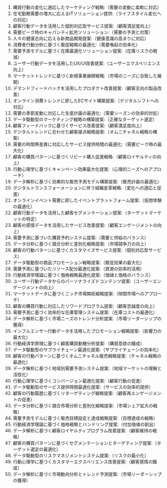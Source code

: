 1. 購買行動の変化に適応したマーケティング戦略:（需要の変動に柔軟に対応）
2. 在宅勤務需要の増大に応えるITソリューション提供:（ライフスタイル変化への対応）
3. 顧客行動データを活用した個別対応型サービス提案:（顧客満足度向上）
4. 需要ピーク時のキャパシティ拡充ソリューション:（需要の予測と対策）
5. 人々の健康志向に応える新商品開発提案:（健康意識の高まりに対応）
6. 消費者行動分析に基づく販促戦略の最適化:（需要喚起の効率化）
7. 需要予測モデルに基づく在庫最適化ソリューション提案:（在庫リスクの軽減）
8. ユーザー行動データを活用したUX/UI改善提案:（ユーザーエクスペリエンス向上）
9. マーケットトレンドに基づく新規事業展開戦略:（市場のニーズに合致した展開）
10. デマンドフィードバックを活用したプロダクト改善提案:（顧客志向の製品改善）
11. オンライン消費トレンドに即したECサイト構築提案:（デジタルシフトへの対応）
12. 需要の季節変動に対応した生産計画の最適化:（需要シーズンの効率的対処）
13. データ駆動型のマーケティング戦略の構築提案:（正確なターゲット選定）
14. 顧客フィードバックに基づくサービス改善提案:（顧客満足度向上）
15. デジタルトレンドに合わせた顧客接点戦略提案:（オムニチャネル戦略の構築）
16. 需要の時間帯差異に対応したサービス提供時間の最適化:（需要ピーク時の最大化）
17. 顧客の購買パターンに基づくリピート購入促進戦略:（顧客ロイヤルティの向上）
18. 行動心理学に基づくキャンペーン効果最大化提案:（心理的ニーズへのアプローチ）
19. データ解析に基づく効果的な販売予測モデル構築提案:（販売計画の最適化）
20. デジタルトランスフォーメーションに伴う組織変革戦略:（変化への適応と促進）
21. オンラインイベント需要に即したイベントプラットフォーム提案:（仮想体験の最適化）
22. 顧客行動データを活用した顧客セグメンテーション提案:（ターゲットマーケットの特定）
23. 顧客の感情データを活用したサービス改善提案:（顧客エンゲージメントの向上）
24. 需要予測に基づいた購買予約システム提案:（需要と供給のバランス）
25. データ分析に基づく競合分析と差別化戦略提案:（市場競争力の向上）
26. 顧客の行動パターンに基づくカスタマイズサービス提案:（個別対応型サービス）
27. データ駆動型の商品プロモーション戦略提案:（販促効果の最大化）
28. 需要予測に基づいたリソース配分最適化提案:（資源の効率的活用）
29. 行動経済学理論に基づく価格戦略最適化提案:（価値と価格のバランス）
30. ユーザー行動データからのパーソナライズドコンテンツ提案:（ユーザーエンゲージメントの向上）
31. マーケットデータに基づくニッチ市場開拓戦略提案:（隙間市場へのアプローチ）
32. 顧客の購買行動に対応したリワードプログラム提案:（顧客忠誠度の向上）
33. 需要予測に基づく効率的な在庫管理システム提案:（在庫コストの最適化）
34. データ解析に基づく市場ニーズのトレンド分析提案:（市場リーダーシップの獲得）
35. インフルエンサー行動データを活用したプロモーション戦略提案:（影響力の最大化）
36. 行動経済学原理に基づく顧客購買動機分析提案:（購買意欲の醸成）
37. データ駆動型のサプライチェーン最適化提案:（サプライチェーンの効率化）
38. 顧客の行動パターンに基づくオムニチャネル販売戦略提案:（チャネル戦略の最適化）
39. データ解析に基づく地域別需要予測システム提案:（地域マーケットの理解と活性化）
40. 行動心理学に基づくコンバージョン最適化提案:（顧客行動の促進）
41. データ駆動型のサービス提供時間最適化提案:（サービスの効率的提供）
42. 顧客の行動履歴に基づくリターゲティング戦略提案:（顧客再エンゲージメントの促進）
43. データ分析に基づく競合市場分析と差別化戦略提案:（市場シェア拡大の戦略）
44. 需要予測モデルに基づく販売目標設定と達成戦略提案:（目標達成の戦略）
45. 行動経済学理論に基づく価格戦略とバンドリング提案:（付加価値の創出）
46. データ解析に基づく顧客ロイヤルティプログラム改善提案:（顧客維持の戦略）
47. 顧客の購買パターンに基づくセグメンテーションとターゲティング提案:（ターゲット選定の最適化）
48. データ駆動型のリスクマネジメントシステム提案:（リスクの最小化）
49. 行動心理学に基づくカスタマーエクスペリエンス改善提案:（顧客感情の醸成）
50. データ解析に基づく市場動向分析とトレンド予測提案:（市場リーダーシップの獲得）
